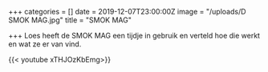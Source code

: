 +++
categories = []
date = 2019-12-07T23:00:00Z
image = "/uploads/D SMOK MAG.jpg"
title = "SMOK MAG"

+++
Loes heeft de SMOK MAG een tijdje in gebruik en verteld hoe die werkt en wat ze er van vind.

{{< youtube xTHJOzKbEmg>}}